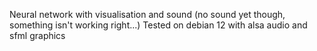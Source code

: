 Neural network with visualisation and sound (no sound yet though, something isn't working right...)
Tested on debian 12 with alsa audio and sfml graphics
